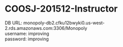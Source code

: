 # COOSJ-201512-Instructor

DB URL: monopoly-db2.cfku12bwyki0.us-west-2.rds.amazonaws.com:3306/Monopoly <br>
username: improving <br>
password: improving <br>
